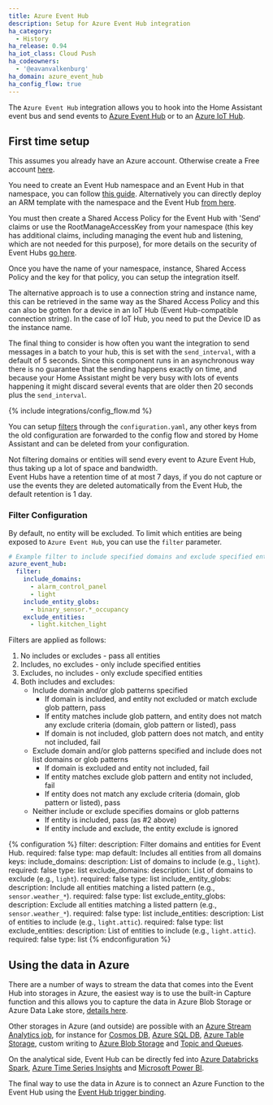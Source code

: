 ```yaml
---
title: Azure Event Hub
description: Setup for Azure Event Hub integration
ha_category:
  - History
ha_release: 0.94
ha_iot_class: Cloud Push
ha_codeowners:
  - '@eavanvalkenburg'
ha_domain: azure_event_hub
ha_config_flow: true
---
```


The `Azure Event Hub` integration allows you to hook into the Home Assistant event bus and send events to [Azure Event Hub](https://azure.microsoft.com/en-us/services/event-hubs/) or to an [Azure IoT Hub](https://docs.microsoft.com/en-us/azure/iot-hub/iot-hub-devguide-messages-read-builtin).

## First time setup

This assumes you already have an Azure account. Otherwise create a Free account [here](https://azure.microsoft.com/en-us/free/).

You need to create an Event Hub namespace and an Event Hub in that namespace, you can follow [this guide](https://docs.microsoft.com/en-us/azure/event-hubs/event-hubs-create). Alternatively you can directly deploy an ARM template with the namespace and the Event Hub [from here](https://github.com/Azure/azure-quickstart-templates/tree/master/quickstarts/microsoft.eventhub/event-hubs-create-event-hub-and-consumer-group).

You must then create a Shared Access Policy for the Event Hub with 'Send' claims or use the RootManageAccessKey from your namespace (this key has additional claims, including managing the event hub and listening, which are not needed for this purpose), for more details on the security of Event Hubs [go here](https://docs.microsoft.com/en-us/azure/event-hubs/event-hubs-authentication-and-security-model-overview).

Once you have the name of your namespace, instance, Shared Access Policy and the key for that policy, you can setup the integration itself.

The alternative approach is to use a connection string and instance name, this can be retrieved in the same way as the Shared Access Policy and this can also be gotten for a device in an IoT Hub (Event Hub-compatible connection string). In the case of IoT Hub, you need to put the Device ID as the instance name.

The final thing to consider is how often you want the integration to send messages in a batch to your hub, this is set with the `send_interval`, with a default of 5 seconds. Since this component runs in an asynchronous way there is no guarantee that the sending happens exactly on time, and because your Home Assistant might be very busy with lots of events happening it might discard several events that are older then 20 seconds plus the `send_interval`.

{% include integrations/config_flow.md %}

You can setup [filters](#filter-configuration) through the `configuration.yaml`, any other keys from the old configuration are forwarded to the config flow and stored by Home Assistant and can be deleted from your configuration.

<div class='note warning'>
Not filtering domains or entities will send every event to Azure Event Hub, thus taking up a lot of space and bandwidth.
</div>

<div class='note warning'>
Event Hubs have a retention time of at most 7 days, if you do not capture or use the events they are deleted automatically from the Event Hub, the default retention is 1 day.
</div>

### Filter Configuration

By default, no entity will be excluded. To limit which entities are being exposed to `Azure Event Hub`, you can use the `filter` parameter.

```yaml
# Example filter to include specified domains and exclude specified entities
azure_event_hub:
  filter:
    include_domains:
      - alarm_control_panel
      - light
    include_entity_globs:
      - binary_sensor.*_occupancy
    exclude_entities:
      - light.kitchen_light
```

Filters are applied as follows:

1. No includes or excludes - pass all entities
2. Includes, no excludes - only include specified entities
3. Excludes, no includes - only exclude specified entities
4. Both includes and excludes:
   - Include domain and/or glob patterns specified
      - If domain is included, and entity not excluded or match exclude glob pattern, pass
      - If entity matches include glob pattern, and entity does not match any exclude criteria (domain, glob pattern or listed), pass
      - If domain is not included, glob pattern does not match, and entity not included, fail
   - Exclude domain and/or glob patterns specified and include does not list domains or glob patterns
      - If domain is excluded and entity not included, fail
      - If entity matches exclude glob pattern and entity not included, fail
      - If entity does not match any exclude criteria (domain, glob pattern or listed), pass
   - Neither include or exclude specifies domains or glob patterns
      - If entity is included, pass (as #2 above)
      - If entity include and exclude, the entity exclude is ignored

{% configuration %}
filter:
  description: Filter domains and entities for Event Hub.
  required: false
  type: map
  default: Includes all entities from all domains
  keys:
    include_domains:
      description: List of domains to include (e.g., `light`).
      required: false
      type: list
    exclude_domains:
      description: List of domains to exclude (e.g., `light`).
      required: false
      type: list
    include_entity_globs:
      description: Include all entities matching a listed pattern (e.g., `sensor.weather_*`).
      required: false
      type: list
    exclude_entity_globs:
      description: Exclude all entities matching a listed pattern (e.g., `sensor.weather_*`).
      required: false
      type: list
    include_entities:
      description: List of entities to include (e.g., `light.attic`).
      required: false
      type: list
    exclude_entities:
      description: List of entities to include (e.g., `light.attic`).
      required: false
      type: list
{% endconfiguration %}

## Using the data in Azure

There are a number of ways to stream the data that comes into the Event Hub into storages in Azure, the easiest way is to use the built-in Capture function and this allows you to capture the data in Azure Blob Storage or Azure Data Lake store, [details here](https://docs.microsoft.com/en-us/azure/event-hubs/event-hubs-capture-overview).

Other storages in Azure (and outside) are possible with an [Azure Stream Analytics job](https://docs.microsoft.com/en-us/azure/stream-analytics/stream-analytics-define-inputs#stream-data-from-event-hubs), for instance for [Cosmos DB](https://docs.microsoft.com/en-us/azure/stream-analytics/stream-analytics-documentdb-output), [Azure SQL DB](https://docs.microsoft.com/en-us/azure/stream-analytics/stream-analytics-sql-output-perf), [Azure Table Storage](https://docs.microsoft.com/en-us/azure/stream-analytics/stream-analytics-define-outputs#table-storage), custom writing to [Azure Blob Storage](https://docs.microsoft.com/en-us/azure/stream-analytics/stream-analytics-custom-path-patterns-blob-storage-output) and [Topic and Queues](https://docs.microsoft.com/en-us/azure/stream-analytics/stream-analytics-quick-create-portal#configure-job-output).

On the analytical side, Event Hub can be directly fed into [Azure Databricks Spark](https://docs.microsoft.com/en-us/azure/azure-databricks/databricks-stream-from-eventhubs?toc=https%3A%2F%2Fdocs.microsoft.com%2Fen-us%2Fazure%2Fevent-hubs%2FTOC.json&bc=https%3A%2F%2Fdocs.microsoft.com%2Fen-us%2Fazure%2Fbread%2Ftoc.json), [Azure Time Series Insights](https://docs.microsoft.com/en-us/azure/time-series-insights/time-series-insights-how-to-add-an-event-source-eventhub) and [Microsoft Power BI](https://docs.microsoft.com/en-us/azure/event-hubs/event-hubs-tutorial-visualize-anomalies).

The final way to use the data in Azure is to connect an Azure Function to the Event Hub using the [Event Hub trigger binding](https://docs.microsoft.com/en-us/azure/azure-functions/functions-bindings-event-hubs).
